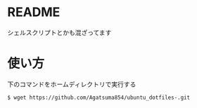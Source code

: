 # README
シェルスクリプトとかも混ざってます

# 使い方  

下のコマンドをホームディレクトリで実行する

```bash
$ wget https://github.com/Agatsuma854/ubuntu_dotfiles-.git
```  

